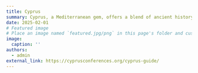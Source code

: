 ```yaml
---
title: Cyprus
summary: Cyprus, a Mediterranean gem, offers a blend of ancient history, stunning beaches, and vibrant culture. Explore Kato Paphos Archaeological Park, hike the Troodos Mountains, and enjoy the island's renowned cuisine featuring halloumi and Commandaria wine, making it a perfect destination for history buffs and food lovers alike.
date: 2025-02-01
# Featured image
# Place an image named `featured.jpg/png` in this page's folder and customize its options here.
image:
  caption: ''
authors:
  - admin
external_link: https://cyprusconferences.org/cyprus-guide/
---
```


